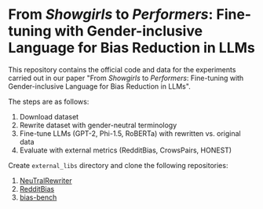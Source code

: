 # From _Showgirls_ to _Performers_: Fine-tuning with Gender-inclusive Language for Bias Reduction in LLMs

This repository contains the official code and data for the experiments carried out in our paper "From _Showgirls_ to _Performers_: Fine-tuning with Gender-inclusive Language for Bias Reduction in LLMs". 

The steps are as follows: 

1. Download dataset 
2. Rewrite dataset with gender-neutral terminology
4. Fine-tune LLMs (GPT-2, Phi-1.5, RoBERTa) with rewritten vs. original data
5. Evaluate with external metrics (RedditBias, CrowsPairs, HONEST)


Create `external_libs` directory and clone the following repositories: 

1. [NeuTralRewriter](https://github.com/vnmssnhv/NeuTralRewriter)
2. [RedditBias](https://github.com/SoumyaBarikeri/RedditBias)
3. [bias-bench](https://github.com/McGill-NLP/bias-bench)
